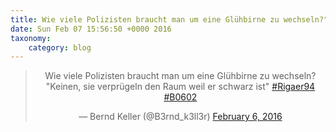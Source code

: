 ```yaml
---
title: Wie viele Polizisten braucht man um eine Glühbirne zu wechseln?"Keinen, sie verprügeln den Raum weil er schwarz ist" #Rigaer94 #B0602
date: Sun Feb 07 15:56:50 +0000 2016
taxonomy:
    category: blog
---
```

<blockquote class="twitter-tweet" align="center"><p lang="de" dir="ltr">Wie viele Polizisten braucht man um eine Glühbirne zu wechseln?<br>&quot;Keinen, sie verprügeln den Raum weil er schwarz ist&quot; <a href="https://twitter.com/hashtag/Rigaer94?src=hash">#Rigaer94</a> <a href="https://twitter.com/hashtag/B0602?src=hash">#B0602</a></p>&mdash; Bernd Keller (@B3rnd_k3ll3r) <a href="https://twitter.com/B3rnd_k3ll3r/status/695940351077564416">February 6, 2016</a></blockquote>
